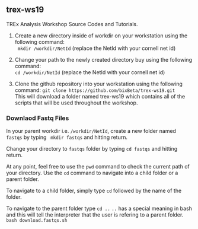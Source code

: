## trex-ws19
TREx Analysis Workshop Source Codes and Tutorials. 

1. Create a new directory inside of workdir on your workstation using the following command: <br>
``` mkdir /workdir/NetId``` (replace the NetId with your cornell net id) <br>

2. Change your path to the newly created directory buy using the following command:<br>
``` cd /workdir/NetId ``` (replace the NetId with your cornell net id) <br>

3. Clone the github repository into your workstation using the following command: 
```git clone https://github.com/bixBeta/trex-ws19.git``` <br>
This will download a folder named trex-ws19 which contains all of the scripts that  will be used throughout the workshop.<br>

### Downlaod Fastq Files 
In your parent workdir i.e. `/workdir/NetId`, create a new folder named `fastqs` by typing ` mkdir fastqs` and hitting return.

Change your directory to `fastqs` folder  by typing `cd fastqs` and hitting return. <br>

At any point, feel free to use the `pwd` command to check the current path of your directory. Use the `cd` command to navigate into a child folder or a parent folder. <br>

To navigate to a child folder, simply type `cd` followed by the name of the folder. <br>

To navigate to the parent folder type `cd ..` `..` has a special meaning in bash and this will tell the interpreter that the user is refering to a parent folder. 
```bash download.fastqs.sh```
